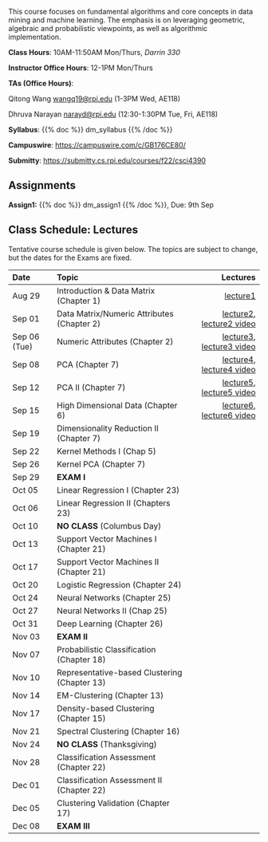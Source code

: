 <!--
.. title: CSCI4390-6390 Data Mining
.. slug: datamining
.. date: 2022-08-15 09:00:31 UTC-04:00
.. tags: 
.. category: 
.. link: 
.. description: 
.. has_math: True
.. type: text
-->

This course focuses on fundamental algorithms and core concepts in data
mining and machine learning. The emphasis is on leveraging geometric,
algebraic and probabilistic viewpoints, as well as algorithmic implementation.

**Class Hours**: 10AM-11:50AM Mon/Thurs, *Darrin 330* 

**Instructor Office Hours**: 12-1PM Mon/Thurs

**TAs (Office Hours)**: 

Qitong Wang <wangq19@rpi.edu> (1-3PM Wed, AE118)

Dhruva Narayan <narayd@rpi.edu> (12:30-1:30PM Tue, Fri, AE118)



**Syllabus**: {{% doc %}} dm_syllabus {{% /doc %}}

**Campuswire**: <https://campuswire.com/c/GB176CE80/>

**Submitty**: <https://submitty.cs.rpi.edu/courses/f22/csci4390>

## Assignments

**Assign1:** {{% doc %}} dm_assign1 {{% /doc %}}, Due: 9th Sep

## Class Schedule: Lectures 

Tentative course schedule is given below. The topics are subject to
change, but the dates for the Exams are fixed.

| Date | Topic | Lectures |
| :--- | :---  | ---: |
|  Aug 29 |  Introduction & Data Matrix (Chapter 1) |[lecture1](http://www.cs.rpi.edu/~zaki/DMCOURSE/lectures/lecture1.pdf) |
|  Sep 01 |  Data Matrix/Numeric Attributes (Chapter 2) |[lecture2](http://www.cs.rpi.edu/~zaki/DMCOURSE/lectures/lecture2.pdf), [lecture2 video](http://www.cs.rpi.edu/~zaki/DMCOURSE/videos/lecture2/lecture2.html) |
|  Sep 06 (Tue) | Numeric Attributes (Chapter 2) | [lecture3](http://www.cs.rpi.edu/~zaki/DMCOURSE/lectures/lecture3.pdf), [lecture3 video](http://www.cs.rpi.edu/~zaki/DMCOURSE/videos/lecture3/lecture3.html)  |
|  Sep 08 |  PCA (Chapter 7)|[lecture4](http://www.cs.rpi.edu/~zaki/DMCOURSE/lectures/lecture4.pdf), [lecture4 video](http://www.cs.rpi.edu/~zaki/DMCOURSE/videos/lecture4/lecture4.html) |
|  Sep 12 |  PCA II (Chapter 7)  |[lecture5](http://www.cs.rpi.edu/~zaki/DMCOURSE/lectures/lecture5.pdf), [lecture5 video](http://www.cs.rpi.edu/~zaki/DMCOURSE/videos/lecture5/lecture5.html) |
|  Sep 15 |  High Dimensional Data (Chapter 6) |[lecture6](http://www.cs.rpi.edu/~zaki/DMCOURSE/lectures/lecture6.pdf), [lecture6 video](http://www.cs.rpi.edu/~zaki/DMCOURSE/videos/lecture6/lecture6.html) |
|  Sep 19 |  Dimensionality Reduction II (Chapter 7) | |
|  Sep 22 |  Kernel Methods I (Chap 5) | |
|  Sep 26 |  Kernel PCA (Chapter 7) | |
|  Sep 29 |  **EXAM I** |   |
|  Oct 05 |  Linear Regression I (Chapter 23)| |
|  Oct 06 |  Linear Regression II (Chapters 23) ||
|  Oct 10 |  **NO CLASS** (Columbus Day) |  |
|  Oct 13 |  Support Vector Machines I (Chapter 21) ||
|  Oct 17 |  Support Vector Machines II (Chapter 21) | |
|  Oct 20 |  Logistic Regression (Chapter 24) | |
|  Oct 24 |  Neural Networks (Chapter 25) | |
|  Oct 27 |  Neural Networks II (Chap 25)   | |
|  Oct 31 |  Deep Learning (Chapter 26) | |
|  Nov 03 |  **EXAM II** |  |
|  Nov 07 |  Probabilistic Classification (Chapter 18)| |
|  Nov 10 |  Representative-based Clustering (Chapter 13)  | |
|  Nov 14 |  EM-Clustering (Chapter 13)  | |
|  Nov 17 |  Density-based Clustering (Chapter 15) | |
|  Nov 21 |  Spectral Clustering (Chapter 16) | |
|  Nov 24 |  **NO CLASS** (Thanksgiving) |  |
|  Nov 28 |  Classification Assessment (Chapter 22) | |
|  Dec 01 |  Classification Assessment II (Chapter 22) | |
|  Dec 05 |  Clustering Validation (Chapter 17) | |
|  Dec 08 |  **EXAM III**  |  |
